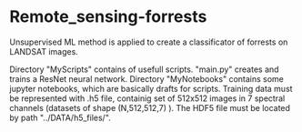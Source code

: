 # Remote_sensing-forrests
Unsupervised ML method is applied to create a classificator of forrests on LANDSAT images.

Directory "MyScripts" contains of usefull scripts. "main.py" creates and trains a ResNet neural network. Directory "MyNotebooks" contains some jupyter notebooks, which are basically drafts for scripts. Training data must be represented with .h5 file, containig set of 512x512 images in 7 spectral channels (datasets of shape (N,512,512,7) ). The HDF5 file must be located by path "../DATA/h5_files/".
